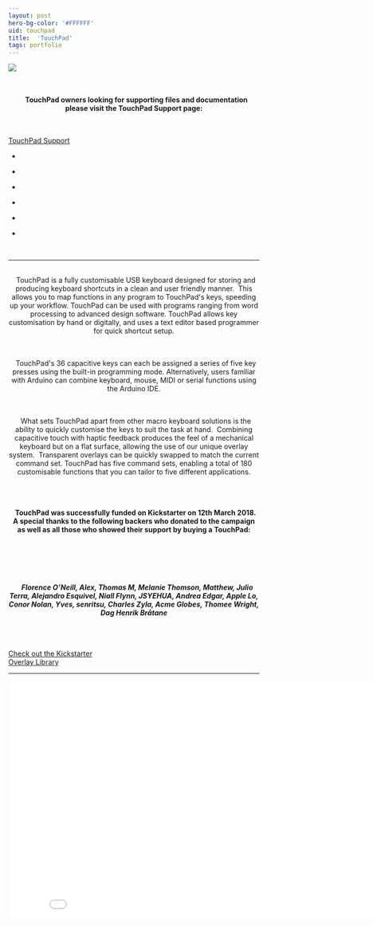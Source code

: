 ```yaml
---
layout: post
hero-bg-color: '#FFFFFF'
uid: touchpad
title:  'TouchPad'
tags: portfolio
---
```


<a href="{{ site.url }}/images/portfolio/touchpad/IMG_2202.jpg">
<img src = "{{ site.url }}/images/portfolio/touchpad/IMG_2202.jpg">
</a>


<div class="sqs-html-content">
 <p class="" style="text-align:center;white-space:pre-wrap;">
  <strong>
   TouchPad owners looking for supporting files and documentation please visit the TouchPad Support page:
  </strong>
 </p>
</div>


<div class="sqs-block-button-container sqs-block-button-container--center" data-alignment="center" data-animation-role="button" data-button-size="small" data-button-type="tertiary">
 <a class="sqs-block-button-element--small sqs-button-element--tertiary sqs-block-button-element" href="/touchpad-support">
  TouchPad Support
 </a>
</div>


<ul class="projects clearfix">
  <li>
    <div class="project" style='background-image: url({{ site.url }}/images/portfolio/touchpad/IMG_2190.jpg)'>
      <a class="cover" href="{{ site.url }}/images/portfolio/touchpad/IMG_2190.jpg"></a>
    </div>
  </li>
  <li>
    <div class="project" style='background-image: url({{ site.url }}/images/portfolio/touchpad/IMG_2187.jpg)'>
      <a class="cover" href="{{ site.url }}/images/portfolio/touchpad/IMG_2187.jpg"></a>
    </div>
  </li>
  <li>
    <div class="project" style='background-image: url({{ site.url }}/images/portfolio/touchpad/IMG_2202.jpg)'>
      <a class="cover" href="{{ site.url }}/images/portfolio/touchpad/IMG_2202.jpg"></a>
    </div>
  </li>
  <li>
    <div class="project" style='background-image: url({{ site.url }}/images/portfolio/touchpad/IMG_2184.jpg)'>
      <a class="cover" href="{{ site.url }}/images/portfolio/touchpad/IMG_2184.jpg"></a>
    </div>
  </li>
  <li>
    <div class="project" style='background-image: url({{ site.url }}/images/portfolio/touchpad/IMG_2208.jpg)'>
      <a class="cover" href="{{ site.url }}/images/portfolio/touchpad/IMG_2208.jpg"></a>
    </div>
  </li>
  <li>
    <div class="project" style='background-image: url({{ site.url }}/images/portfolio/touchpad/IMG_2183.jpg)'>
      <a class="cover" href="{{ site.url }}/images/portfolio/touchpad/IMG_2183.jpg"></a>
    </div>
  </li>
</ul>
<br>


<hr>

<div class="sqs-html-content">
 <p class="" style="text-align:center;white-space:pre-wrap;">
  TouchPad is a fully customisable USB keyboard designed for storing and producing keyboard shortcuts in a clean and user friendly manner.  This allows you to map functions in any program to TouchPad's keys, speeding up your workflow. TouchPad can be used with programs ranging from word processing to advanced design software. TouchPad allows key customisation by hand or digitally, and uses a text editor based programmer for quick shortcut setup.
 </p>
 <p class="" style="text-align:center;white-space:pre-wrap;">
  TouchPad's 36 capacitive keys can each be assigned a series of five key presses using the built-in programming mode. Alternatively, users familiar with Arduino can combine keyboard, mouse, MIDI or serial functions using the Arduino IDE.
 </p>
 <p class="" style="text-align:center;white-space:pre-wrap;">
  What sets TouchPad apart from other macro keyboard solutions is the ability to quickly customise the keys to suit the task at hand.  Combining capacitive touch with haptic feedback produces the feel of a mechanical keyboard but on a flat surface, allowing the use of our unique overlay system.  Transparent overlays can be quickly swapped to match the current command set. TouchPad has five command sets, enabling a total of 180 customisable functions that you can tailor to five different applications.
 </p>
 <p class="" style="text-align:center;white-space:pre-wrap;">
  <strong>
   TouchPad was successfully funded on Kickstarter on 12th March 2018.  A special thanks to the following backers who donated to the campaign as well as all those who showed their support by buying a TouchPad:
  </strong>
 </p>
 <p class="" style="text-align:center;white-space:pre-wrap;">
  <strong>
   <em>
    Florence O’Neill, Alex, Thomas M, Melanie Thomson, Matthew, Julio Terra, Alejandro Esquivel, Niall Flynn, JSYEHUA, Andrea Edgar, Apple Lo, Conor Nolan, Yves, senritsu, Charles Zyla, Acme Globes, Thomee Wright, Dag Henrik Bråtane
   </em>
  </strong>
 </p>
</div>


<div class="sqs-block-button-container sqs-block-button-container--center" data-alignment="center" data-animation-role="button" data-button-size="small" data-button-type="tertiary">
 <a class="sqs-block-button-element--small sqs-button-element--tertiary sqs-block-button-element" href="https://www.kickstarter.com/projects/fourboards/touchpad-the-arduino-compatible-customisable-keybo" target="_blank">
  Check out the Kickstarter
 </a>
</div>


<div class="sqs-block-button-container sqs-block-button-container--center" data-alignment="center" data-animation-role="button" data-button-size="small" data-button-type="tertiary">
 <a class="sqs-block-button-element--small sqs-button-element--tertiary sqs-block-button-element" href="/overlay-library">
  Overlay Library
 </a>
</div>


<hr>

<iframe src="//www.youtube.com/embed/SIY0Yxg58hU?wmode=opaque&enablejsapi=1" height="480" width="854" scrolling="no" frameborder="0" allowfullscreen=""><br/></iframe>

